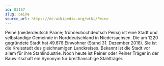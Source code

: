 ```yaml
---
id: 03157
slug: peine
source_url: https://de.wikipedia.org/wiki/Peine
---
```


Peine (niederdeutsch Paane; frühneuhochdeutsch Peina) ist eine Stadt und selbständige Gemeinde in Norddeutschland in Niedersachsen. Die um 1220 gegründete Stadt hat 49.676 Einwohner (Stand 31. Dezember 2016). Sie ist die Kreisstadt des gleichnamigen Landkreises. Bekannt ist die Stadt vor allem für ihre Stahlindustrie. Noch heute ist Peiner oder Peiner Träger in der Bauwirtschaft ein Synonym für breitflanschige Stahlträger.

